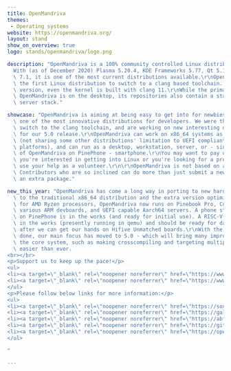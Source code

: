 ```yaml
---
title: OpenMandriva
themes:
 - Operating systems
website: https://openmandriva.org/
layout: stand
show_on_overview: true
logo: stands/openmandriva/logo.png

description: "OpenMandriva is a 100% community controlled Linux distribution.\r\n\
  With (as of December 2020) Plasma 5.20.4, KDE Frameworks 5.77, Qt 5.12.2 and LibreOffice\
  \ 7.1, it is one of the most current distributions available.\r\nOpenMandriva was\
  \ the first Linux distribution to switch to a clang based toolchain. In the current\
  \ version, even the kernel is built with clang 11.\r\nWhile the primary focus of\
  \ OpenMandriva is on the desktop, its repositories also contain a state of the art\
  \ server stack."

showcase: "OpenMandriva is aiming at being easy to get into for newbies, while being\
  \ one of the most innovative distributions for developers. We were the first to\
  \ switch to the clang toolchain, and are working on new interesting developer features\
  \ for our 5.0 release.\r\nOpenMandriva can work on x86_64 systems as well as aarch64\
  \ (not sharing some other distributions' limitation to UEFI compliant aarch64 server\
  \ platforms), and can run as a desktop, workstation, server, or - since the advent\
  \ of OpenMandriva on PinePhone - smartphone.\r\nYou may want to pay us a visit if\
  \ you're interested in getting into Linux or you're looking for a project that can\
  \ use your help as a volunteer.\r\n\r\nOpenMandriva is not based on any other distribution.\
  \ Contributors who are so inclined can do more than just submit a new theme or add\
  \ an extra package."

new_this_year: "OpenMandriva has come a long way in porting to new hardware: In addition\
  \ to the traditional x86_64 distribution and the extra version optimized specifically\
  \ for AMD Ryzen processors, OpenMandriva now runs on Pinebook Pro, Cubox Pulse,\
  \ various ARM devboards, and UEFI capable Aarch64 servers. A phone stack running\
  \ on PinePhone is in the works (and ready for initial use). A RISC-V port is also\
  \ in the works (presently running in qemu) and should be ready for daily use shortly\
  \ after we can get our hands on Hifive Unmatched boards.\r\nWith the 4.2 release\
  \ done, our main focus has moved to 5.0 - which will bring many improvements to\
  \ the core system, such as making crosscompiling and targeting multiple architectures\
  \ easier than ever.
<br></br>
<p>Support us to keep up the pace!</p>
<ul>
<li><a target=\"_blank\" rel=\"noopener noreferrer\" href=\"https://www.hellotux.com/openmandriva\">Buy some cool apparel</a></li>
<li><a target=\"_blank\" rel=\"noopener noreferrer\" href=\"https://www.openmandriva.org/en/Donate\">Send some donation</a></li>
</ul>
<p>Please follow below links for more information:</p>
<ul>
<li><a target=\"_blank\" rel=\"noopener noreferrer\" href=\"https://sourceforge.net/projects/openmandriva/files/release/4.2/RC/\">OpenMandriva Lx 4.2 RC</a></li>
<li><a target=\"_blank\" rel=\"noopener noreferrer\" href=\"https://gallery.openmandriva.org/index.php?/category/37\">4.2 Release Gallery</a></li>
<li><a target=\"_blank\" rel=\"noopener noreferrer\" href=\"https://abf.openmandriva.org\">Automatic Build Farm</a></li>
<li><a target=\"_blank\" rel=\"noopener noreferrer\" href=\"https://github.com/OpenMandrivaAssociation\">Our github repositories</a></li>
<li><a target=\"_blank\" rel=\"noopener noreferrer\" href=\"https://openmandriva.org\">OpenMandriva main site and forums</a></li>
</ul>

"

---
```


